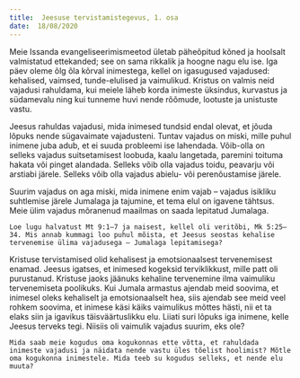 ```yaml
---
title:  Jeesuse tervistamistegevus, 1. osa
date:  18/08/2020
---
```


Meie Issanda evangeliseerimismeetod ületab päheõpitud kõned ja hoolsalt valmistatud ettekanded; see on sama rikkalik ja hoogne nagu elu ise. Iga päev oleme õlg õla kõrval inimestega, kellel on igasugused vajadused: kehalised, vaimsed, tunde-elulised ja vaimulikud. Kristus on valmis neid vajadusi rahuldama, kui meiele läheb korda inimeste üksindus, kurvastus ja südamevalu ning kui tunneme huvi nende rõõmude, lootuste ja unistuste vastu.

Jeesus rahuldas vajadusi, mida inimesed tundsid endal olevat, et jõuda lõpuks nende sügavaimate vajadusteni. Tuntav vajadus on miski, mille puhul inimene juba adub, et ei suuda probleemi ise lahendada. Võib-olla on selleks vajadus suitsetamisest loobuda, kaalu langetada, paremini toituma hakata või pinget alandada. Selleks võib olla vajadus toidu, peavarju või arstiabi järele. Selleks võib olla vajadus abielu- või perenõustamise järele.

Suurim vajadus on aga miski, mida inimene enim vajab – vajadus isikliku suhtlemise järele Jumalaga ja tajumine, et tema elul on igavene tähtsus. Meie ülim vajadus mõranenud maailmas on saada lepitatud Jumalaga.

`Loe lugu halvatust Mt 9:1–7 ja naisest, kellel oli veritõbi, Mk 5:25–34. Mis annab kummagi loo puhul mõista, et Jeesus seostas kehalise tervenemise ülima vajadusega – Jumalaga lepitamisega?`

Kristuse tervistamised olid kehalisest ja emotsionaalsest tervenemisest enamad. Jeesus igatses, et inimesed kogeksid terviklikkust, mille patt oli purustanud. Kristuse jaoks jäänuks kehaline tervenemine ilma vaimuliku tervenemiseta poolikuks. Kui Jumala armastus ajendab meid soovima, et inimesel oleks kehaliselt ja emotsionaalselt hea, siis ajendab see meid veel rohkem soovima, et inimese käsi käiks vaimulikus mõttes hästi, nii et ta elaks siin ja igavikus täisväärtuslikku elu. Liiati suri lõpuks iga inimene, kelle Jeesus terveks tegi. Niisiis oli vaimulik vajadus suurim, eks ole?

`Mida saab meie kogudus oma kogukonnas ette võtta, et rahuldada inimeste vajadusi ja näidata nende vastu üles tõelist hoolimist? Mõtle oma kogukonna inimestele. Mida teeb su kogudus selleks, et nende elu muuta?`
